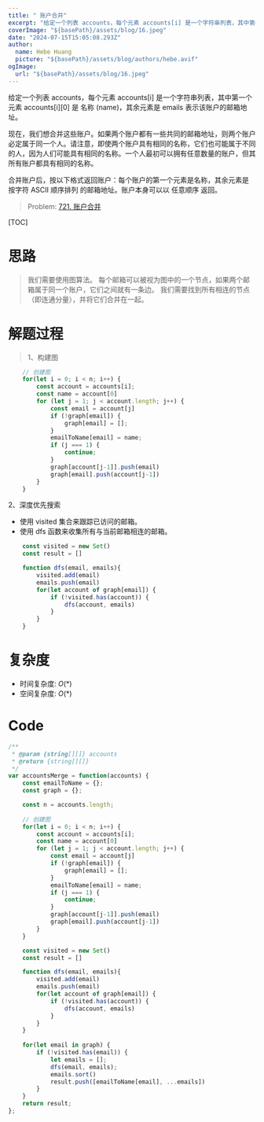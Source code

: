 ```yaml
---
title: " 账户合并"
excerpt: "给定一个列表 accounts，每个元素 accounts[i] 是一个字符串列表，其中第一个元素 accounts[i][0] 是 名称 (name)，其余元素是 emails 表示该账户的邮箱地址。"
coverImage: "${basePath}/assets/blog/16.jpeg"
date: "2024-07-15T15:05:08.293Z"
author:
  name: Hebe Huang
  picture: "${basePath}/assets/blog/authors/hebe.avif"
ogImage:
  url: "${basePath}/assets/blog/16.jpeg"
---
```


给定一个列表 accounts，每个元素 accounts[i] 是一个字符串列表，其中第一个元素 accounts[i][0] 是 名称 (name)，其余元素是 emails 表示该账户的邮箱地址。

现在，我们想合并这些账户。如果两个账户都有一些共同的邮箱地址，则两个账户必定属于同一个人。请注意，即使两个账户具有相同的名称，它们也可能属于不同的人，因为人们可能具有相同的名称。一个人最初可以拥有任意数量的账户，但其所有账户都具有相同的名称。

合并账户后，按以下格式返回账户：每个账户的第一个元素是名称，其余元素是 按字符 ASCII 顺序排列 的邮箱地址。账户本身可以以 任意顺序 返回。


> Problem: [721. 账户合并](https://leetcode.cn/problems/accounts-merge/description/)

[TOC]

# 思路

> 我们需要使用图算法。
每个邮箱可以被视为图中的一个节点，如果两个邮箱属于同一个账户，它们之间就有一条边。
我们需要找到所有相连的节点（即连通分量），并将它们合并在一起。

# 解题过程

> 1、构建图
```javascript
    // 创建图
    for(let i = 0; i < n; i++) {
        const account = accounts[i];
        const name = account[0]
        for (let j = 1; j < account.length; j++) {
            const email = account[j]
            if (!graph[email]) {
                graph[email] = [];
            }
            emailToName[email] = name;
            if (j === 1) {
                continue;
            }
            graph[account[j-1]].push(email)
            graph[email].push(account[j-1])
        }
    }
```
2、深度优先搜索
- 使用 visited 集合来跟踪已访问的邮箱。
- 使用 dfs 函数来收集所有与当前邮箱相连的邮箱。
```javascript
    const visited = new Set()
    const result = []

    function dfs(email, emails){
        visited.add(email)
        emails.push(email)
        for(let account of graph[email]) {
            if (!visited.has(account)) {
                dfs(account, emails)
            }
        }
    }
```


# 复杂度

- 时间复杂度: $O(*)$
- 空间复杂度: $O(*)$



# Code
```JavaScript []
/**
 * @param {string[][]} accounts
 * @return {string[][]}
 */
var accountsMerge = function(accounts) {
    const emailToName = {};
    const graph = {};

    const n = accounts.length;
    
    // 创建图
    for(let i = 0; i < n; i++) {
        const account = accounts[i];
        const name = account[0]
        for (let j = 1; j < account.length; j++) {
            const email = account[j]
            if (!graph[email]) {
                graph[email] = [];
            }
            emailToName[email] = name;
            if (j === 1) {
                continue;
            }
            graph[account[j-1]].push(email)
            graph[email].push(account[j-1])
        }
    }

    const visited = new Set()
    const result = []

    function dfs(email, emails){
        visited.add(email)
        emails.push(email)
        for(let account of graph[email]) {
            if (!visited.has(account)) {
                dfs(account, emails)
            }
        }
    }
    
    for(let email in graph) {
        if (!visited.has(email)) {
            let emails = [];
            dfs(email, emails);
            emails.sort()
            result.push([emailToName[email], ...emails])
        }
    }
    return result;
};
```
  


